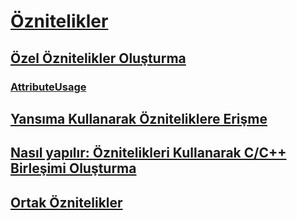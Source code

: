 # [Öznitelikler](index.md)
## [Özel Öznitelikler Oluşturma](creating-custom-attributes.md)
### [AttributeUsage](attributeusage.md)
## [Yansıma Kullanarak Özniteliklere Erişme](accessing-attributes-by-using-reflection.md)
## [Nasıl yapılır: Öznitelikleri Kullanarak C/C++ Birleşimi Oluşturma](how-to-create-a-c-cpp-union-by-using-attributes.md)
## [Ortak Öznitelikler](common-attributes.md)
